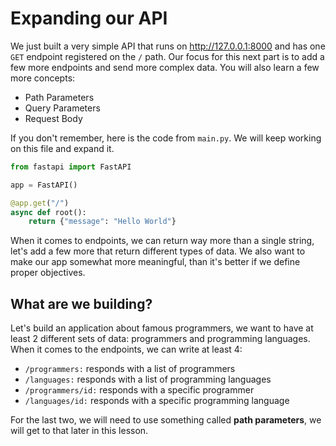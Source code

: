 # Expanding our API

We just built a very simple API that runs on http://127.0.0.1:8000 and has one `GET` endpoint registered on the `/` path. Our focus for this next part is to add a few more endpoints and send more complex data. You will also learn a few more concepts:

- Path Parameters
- Query Parameters
- Request Body

If you don't remember, here is the code from `main.py`. We will keep working on this file and expand it.

```py
from fastapi import FastAPI

app = FastAPI()

@app.get("/")
async def root():
    return {"message": "Hello World"}
```

When it comes to endpoints, we can return way more than a single string, let's add a few more that return different types of data. We also want to make our app somewhat more meaningful, than it's better if we define proper objectives.

## What are we building?

Let's build an application about famous programmers, we want to have at least 2 different sets of data: programmers and programming languages. When it comes to the endpoints, we can write at least 4:

- `/programmers:` responds with a list of programmers
- `/languages:` responds with a list of programming languages
- `/programmers/id:` responds with a specific programmer
- `/languages/id:` responds with a specific programming language

For the last two, we will need to use something called **path parameters**, we will get to that later in this lesson.
